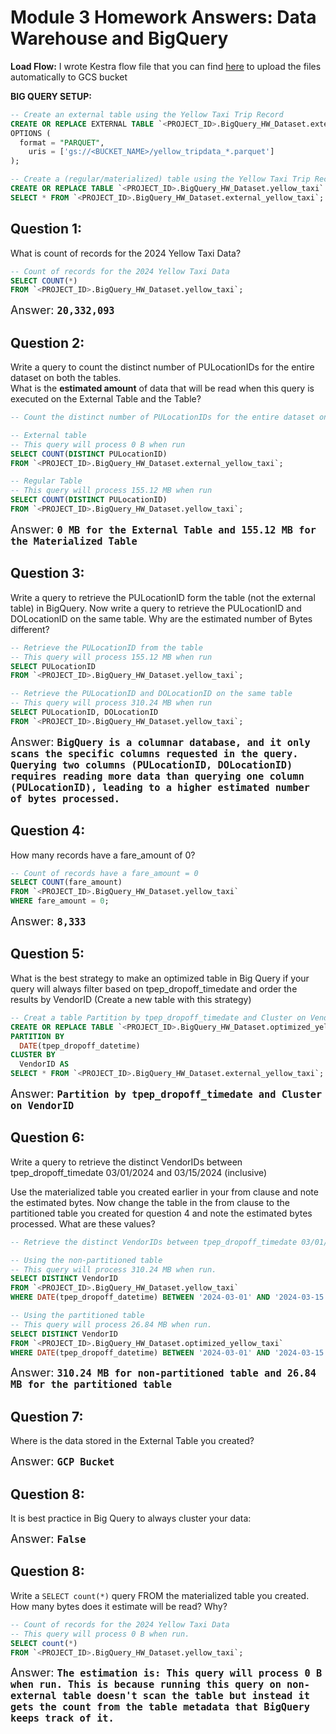 # Module 3 Homework Answers: Data Warehouse and BigQuery

**Load Flow:** I wrote Kestra flow file that you can find [here](./gcp_taxi_parquet.yaml) to upload the files automatically to GCS bucket

<b>BIG QUERY SETUP:</b></br>

```sql
-- Create an external table using the Yellow Taxi Trip Record
CREATE OR REPLACE EXTERNAL TABLE `<PROJECT_ID>.BigQuery_HW_Dataset.external_yellow_taxi`
OPTIONS (
  format = "PARQUET",
    uris = ['gs://<BUCKET_NAME>/yellow_tripdata_*.parquet']
);
```

```sql
-- Create a (regular/materialized) table using the Yellow Taxi Trip Records
CREATE OR REPLACE TABLE `<PROJECT_ID>.BigQuery_HW_Dataset.yellow_taxi` AS
SELECT * FROM `<PROJECT_ID>.BigQuery_HW_Dataset.external_yellow_taxi`;
```

## Question 1:
What is count of records for the 2024 Yellow Taxi Data?

```sql
-- Count of records for the 2024 Yellow Taxi Data
SELECT COUNT(*)
FROM `<PROJECT_ID>.BigQuery_HW_Dataset.yellow_taxi`;
```

<span style="font-size: 18px;">Answer: **`20,332,093`**</span>

## Question 2:
Write a query to count the distinct number of PULocationIDs for the entire dataset on both the tables.</br> 
What is the **estimated amount** of data that will be read when this query is executed on the External Table and the Table?

```sql 
-- Count the distinct number of PULocationIDs for the entire dataset on both the tables

-- External table
-- This query will process 0 B when run
SELECT COUNT(DISTINCT PULocationID)
FROM `<PROJECT_ID>.BigQuery_HW_Dataset.external_yellow_taxi`;

-- Regular Table
-- This query will process 155.12 MB when run
SELECT COUNT(DISTINCT PULocationID)
FROM `<PROJECT_ID>.BigQuery_HW_Dataset.yellow_taxi`;
```

<span style="font-size: 18px;">Answer: **`0 MB for the External Table and 155.12 MB for the Materialized Table`**</span>

## Question 3:
Write a query to retrieve the PULocationID form the table (not the external table) in BigQuery. Now write a query to retrieve the PULocationID and DOLocationID on the same table. Why are the estimated number of Bytes different?

```sql
-- Retrieve the PULocationID from the table
-- This query will process 155.12 MB when run
SELECT PULocationID
FROM `<PROJECT_ID>.BigQuery_HW_Dataset.yellow_taxi`;

-- Retrieve the PULocationID and DOLocationID on the same table
-- This query will process 310.24 MB when run
SELECT PULocationID, DOLocationID
FROM `<PROJECT_ID>.BigQuery_HW_Dataset.yellow_taxi`;
```

<span style="font-size: 18px;">Answer: **`BigQuery is a columnar database, and it only scans the specific columns requested in the query. Querying two columns (PULocationID, DOLocationID) requires reading more data than querying one column (PULocationID), leading to a higher estimated number of bytes processed.`**</span>

## Question 4:
How many records have a fare_amount of 0?

```sql
-- Count of records have a fare_amount = 0
SELECT COUNT(fare_amount)
FROM `<PROJECT_ID>.BigQuery_HW_Dataset.yellow_taxi`
WHERE fare_amount = 0;
```

<span style="font-size: 18px;">Answer: **`8,333`**</span>

## Question 5:
What is the best strategy to make an optimized table in Big Query if your query will always filter based on tpep_dropoff_timedate and order the results by VendorID (Create a new table with this strategy)

```sql
-- Creat a table Partition by tpep_dropoff_timedate and Cluster on VendorID
CREATE OR REPLACE TABLE `<PROJECT_ID>.BigQuery_HW_Dataset.optimized_yellow_taxi` 
PARTITION BY 
  DATE(tpep_dropoff_datetime)
CLUSTER BY 
  VendorID AS
SELECT * FROM `<PROJECT_ID>.BigQuery_HW_Dataset.external_yellow_taxi`;
```

<span style="font-size: 18px;">Answer: **`Partition by tpep_dropoff_timedate and Cluster on VendorID`**</span>

## Question 6:
Write a query to retrieve the distinct VendorIDs between tpep_dropoff_timedate
03/01/2024 and 03/15/2024 (inclusive)</br>

Use the materialized table you created earlier in your from clause and note the estimated bytes. Now change the table in the from clause to the partitioned table you created for question 4 and note the estimated bytes processed. What are these values? </br>

```sql
-- Retrieve the distinct VendorIDs between tpep_dropoff_timedate 03/01/2024 and 03/15/2024 (inclusive)

-- Using the non-partitioned table
-- This query will process 310.24 MB when run.
SELECT DISTINCT VendorID
FROM `<PROJECT_ID>.BigQuery_HW_Dataset.yellow_taxi`
WHERE DATE(tpep_dropoff_datetime) BETWEEN '2024-03-01' AND '2024-03-15';

-- Using the partitioned table
-- This query will process 26.84 MB when run.
SELECT DISTINCT VendorID
FROM `<PROJECT_ID>.BigQuery_HW_Dataset.optimized_yellow_taxi`
WHERE DATE(tpep_dropoff_datetime) BETWEEN '2024-03-01' AND '2024-03-15';
```

<span style="font-size: 18px;">Answer: **`310.24 MB for non-partitioned table and 26.84 MB for the partitioned table`**</span>

## Question 7: 
Where is the data stored in the External Table you created?

<span style="font-size: 18px;">Answer: **`GCP Bucket`**</span>

## Question 8:
It is best practice in Big Query to always cluster your data:

<span style="font-size: 18px;">Answer: **`False`**</span>

## Question 8:
Write a `SELECT count(*)` query FROM the materialized table you created. How many bytes does it estimate will be read? Why?

```sql
-- Count of records for the 2024 Yellow Taxi Data
-- This query will process 0 B when run.
SELECT count(*)
FROM `<PROJECT_ID>.BigQuery_HW_Dataset.yellow_taxi`; 
```
<span style="font-size: 18px;">Answer: **`The estimation is: This query will process 0 B when run. This is because running this query on non-external table doesn't scan the table but instead it gets the count from the table metadata that BigQuery keeps track of it.`**</span>
